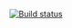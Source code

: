 [![Build status](https://ci.appveyor.com/api/projects/status/frk9e7hsu48gcvmj?svg=true)](https://ci.appveyor.com/project/datska/page-object)
